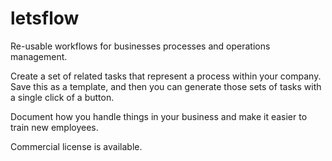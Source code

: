 # letsflow
Re-usable workflows for businesses processes and operations management.

Create a set of related tasks that represent a process within your company.  Save this as a template, and then you can generate those sets of tasks with a single click of a button.

Document how you handle things in your business and make it easier to train new employees.

Commercial license is available.
